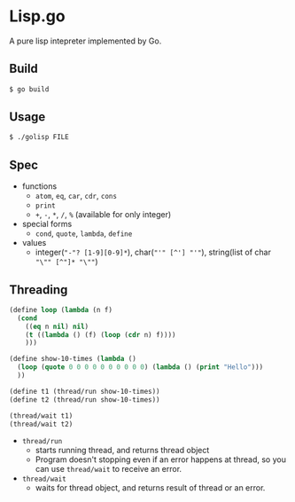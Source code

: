 # Lisp.go

A pure lisp intepreter implemented by Go.

## Build

```sh
$ go build
```

## Usage

```sh
$ ./golisp FILE
```

## Spec

* functions
  * `atom`, `eq`, `car`, `cdr`, `cons`
  * `print`
  * `+`, `-`, `*`, `/`, `%` (available for only integer)
* special forms
  * `cond`, `quote`, `lambda`, `define`
* values
  * integer(`"-"? [1-9][0-9]*`), char(`"'" [^'] "'"`), string(list of char `"\"" [^"]* "\""`)

## Threading

```lisp
(define loop (lambda (n f)
  (cond
    ((eq n nil) nil)
    (t ((lambda () (f) (loop (cdr n) f))))
    )))

(define show-10-times (lambda ()
  (loop (quote 0 0 0 0 0 0 0 0 0 0) (lambda () (print "Hello")))
  ))

(define t1 (thread/run show-10-times))
(define t2 (thread/run show-10-times))

(thread/wait t1)
(thread/wait t2)
```

* `thread/run`
  * starts running thread, and returns thread object
  * Program doesn't stopping even if an error happens at thread, so you can use `thread/wait` to receive an error.
* `thread/wait`
  * waits for thread object, and returns result of thread or an error.
